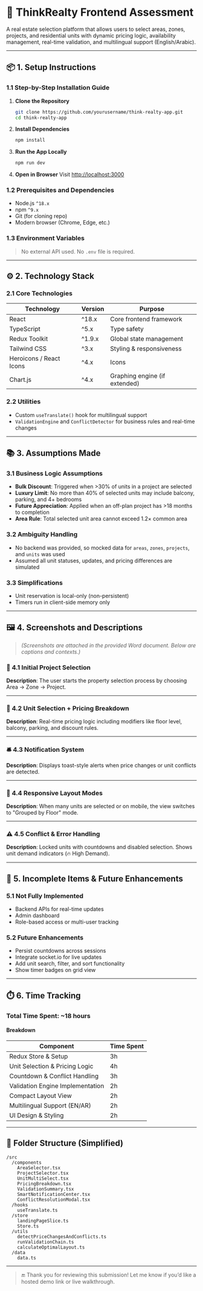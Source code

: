 # 🏡 ThinkRealty Frontend Assessment

A real estate selection platform that allows users to select areas, zones, projects, and residential units with dynamic pricing logic, availability management, real-time validation, and multilingual support (English/Arabic).

---

## 📦 1. Setup Instructions

### 1.1 Step-by-Step Installation Guide

1. **Clone the Repository**
   ```bash
   git clone https://github.com/yourusername/think-realty-app.git
   cd think-realty-app
   ```

2. **Install Dependencies**
   ```bash
   npm install
   ```

3. **Run the App Locally**
   ```bash
   npm run dev
   ```

4. **Open in Browser**
   Visit [http://localhost:3000](http://localhost:3000)

### 1.2 Prerequisites and Dependencies

- Node.js `^18.x`
- npm `^9.x`
- Git (for cloning repo)
- Modern browser (Chrome, Edge, etc.)

### 1.3 Environment Variables

> No external API used. No `.env` file is required.

---

## ⚙️ 2. Technology Stack

### 2.1 Core Technologies

| Technology      | Version  | Purpose                        |
|----------------|----------|--------------------------------|
| React           | ^18.x    | Core frontend framework        |
| TypeScript      | ^5.x     | Type safety                    |
| Redux Toolkit   | ^1.9.x   | Global state management        |
| Tailwind CSS    | ^3.x     | Styling & responsiveness       |
| Heroicons / React Icons | ^4.x | Icons                      |
| Chart.js        | ^4.x     | Graphing engine (if extended)  |

### 2.2 Utilities

- Custom `useTranslate()` hook for multilingual support
- `ValidationEngine` and `ConflictDetector` for business rules and real-time changes

---

## 📚 3. Assumptions Made

### 3.1 Business Logic Assumptions

- **Bulk Discount**: Triggered when >30% of units in a project are selected
- **Luxury Limit**: No more than 40% of selected units may include balcony, parking, and 4+ bedrooms
- **Future Appreciation**: Applied when an off-plan project has >18 months to completion
- **Area Rule**: Total selected unit area cannot exceed 1.2× common area

### 3.2 Ambiguity Handling

- No backend was provided, so mocked data for `areas`, `zones`, `projects`, and `units` was used
- Assumed all unit statuses, updates, and pricing differences are simulated

### 3.3 Simplifications

- Unit reservation is local-only (non-persistent)
- Timers run in client-side memory only

---

## 🖼️ 4. Screenshots and Descriptions

> *(Screenshots are attached in the provided Word document. Below are captions and contexts.)*

### 📍 4.1 Initial Project Selection
**Description**: The user starts the property selection process by choosing Area → Zone → Project.

---

### 🏢 4.2 Unit Selection + Pricing Breakdown
**Description**: Real-time pricing logic including modifiers like floor level, balcony, parking, and discount rules.

---

### 🛎️ 4.3 Notification System
**Description**: Displays toast-style alerts when price changes or unit conflicts are detected.

---

### 📱 4.4 Responsive Layout Modes
**Description**: When many units are selected or on mobile, the view switches to "Grouped by Floor" mode.

---

### ⚠️ 4.5 Conflict & Error Handling
**Description**: Locked units with countdowns and disabled selection. Shows unit demand indicators (🔥 High Demand).

---

## 🧩 5. Incomplete Items & Future Enhancements

### 5.1 Not Fully Implemented

- Backend APIs for real-time updates
- Admin dashboard
- Role-based access or multi-user tracking

### 5.2 Future Enhancements

- Persist countdowns across sessions
- Integrate socket.io for live updates
- Add unit search, filter, and sort functionality
- Show timer badges on grid view

---

## ⏱️ 6. Time Tracking

### Total Time Spent: ~18 hours

#### Breakdown

| Component                        | Time Spent |
|----------------------------------|-------------|
| Redux Store & Setup              | 3h          |
| Unit Selection & Pricing Logic   | 4h          |
| Countdown & Conflict Handling    | 3h          |
| Validation Engine Implementation | 2h          |
| Compact Layout View              | 2h          |
| Multilingual Support (EN/AR)     | 2h          |
| UI Design & Styling              | 2h          |

---

## 📁 Folder Structure (Simplified)

```
/src
  /components
    AreaSelector.tsx
    ProjectSelector.tsx
    UnitMultiSelect.tsx
    PricingBreakdown.tsx
    ValidationSummary.tsx
    SmartNotificationCenter.tsx
    ConflictResolutionModal.tsx
  /hooks
    useTranslate.ts
  /store
    landingPageSlice.ts
    Store.ts
  /utils
    detectPriceChangesAndConflicts.ts
    runValidationChain.ts
    calculateOptimalLayout.ts
  /data
    data.ts
```

---

> 🔚 Thank you for reviewing this submission! Let me know if you’d like a hosted demo link or live walkthrough.
